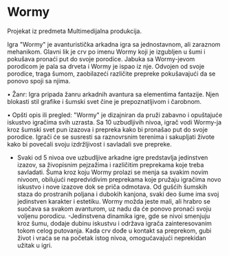 # Wormy
Projekat iz predmeta Multimedijalna produkcija. 

 Igra "Wormy" je avanturistička arkadna igra sa jednostavnom, ali zaraznom mehanikom. Glavni lik je crv po imenu Wormy koji je izgubljen u šumi i pokušava pronaći put do svoje porodice. Jabuka sa Wormy-jevom porodicom je pala sa drveta i Wormy je ispao iz nje. Odvojen od svoje porodice, traga šumom, zaobilazeći različite prepreke pokušavajući da se ponovo spoji sa njima.
   
•	Žanr: 
Igra pripada žanru arkadnih avantura sa elementima fantazije. Njen blokasti stil grafike i šumski svet čine je prepoznatljivom i čarobnom.
   
•	Opšti opis ili pregled:
 "Wormy" je dizajniran da pruži zabavno i opuštajuće iskustvo igračima svih uzrasta. Sa 10 uzbudljivih nivoa, igrač vodi Wormy-ja kroz šumski svet pun izazova i prepreka kako bi pronašao put do svoje porodice. Igrači će se susresti sa raznovrsnim terenima i sakupljati živote kako bi povećali svoju izdržljivost i savladali sve prepreke. 
   - Svaki od 5 nivoa ove uzbudljive arkadne igre predstavlja jedinstven izazov, sa živopisnim pejzažima i različitim preprekama koje treba savladati. Šuma kroz koju Wormy prolazi se menja sa svakim novim nivoom, obilujući nepredvidivim preprekama koje pružaju igračima novo iskustvo i nove izazove dok se priča odmotava. Od gušćih šumskih staza do prostranih poljana i dubokih kanjona, svaki deo šume ima svoj jedinstven karakter i estetiku. Wormy možda jeste mali, ali hrabro se suočava sa svakom avanturom, uz nadu da će ponovo pronaći svoju voljenu porodicu.
   -Jedinstvena dinamika igre, gde se nivoi smenjuju kroz šumu, dodaje dubinu iskustvu i održava igrača zainteresovanim tokom celog putovanja. Kada crv dođe u kontakt sa preprekom, gubi život i vraća se na početak istog nivoa, omogućavajući neprekidan užitak u igri. 

